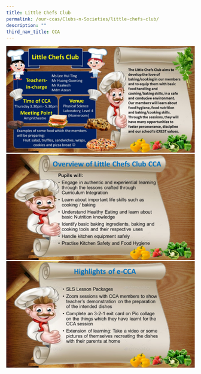 ```yaml
---
title: Little Chefs Club
permalink: /our-ccas/Clubs-n-Societies/little-chefs-club/
description: ""
third_nav_title: CCA
---
```




![](/images/chefs%20club.jpg)
![](/images/chefs%20club%202.jpg)
![](/images/chefs%20club%203.jpg)